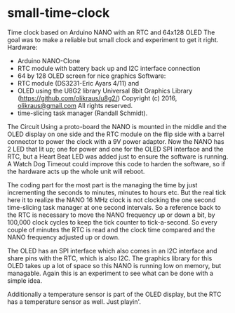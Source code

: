 # small-time-clock
Time clock based on Arduino NANO with an RTC and 64x128 OLED
The goal was to make a reliable but small clock and experiment to get it right.
Hardware: 
* Arduino NANO-Clone
* RTC module with battery back up and I2C interface connection
* 64 by 128 OLED screen for nice graphics
Software:
* RTC module (DS3231-Eric Ayars 4/11) and 
* OLED using the U8G2 library Universal 8bit Graphics Library (https://github.com/olikraus/u8g2/)
  Copyright (c) 2016, olikraus@gmail.com   All rights reserved.
* time-slicing task manager (Randall Schmidt).

The Circuit
Using a proto-board the NANO is mounted in the middle and the OLED display on one side and the
RTC module on the flip side with a barrel connector to power the clock with a 9V power adaptor.
Now the NANO has 2 LED that lit up; one for power and one for the OLED SPI interface and the RTC,
but a Heart Beat LED was added just to ensure the software is running. A Watch Dog Timeout could improve this code
to harden the software, so if the hardware acts up the whole unit will reboot.

The coding part for the most part is the managing the time by just incrementing the seconds to minutes, minutes to hours
etc. But the real tick here it to realize the NANO 16 MHz clock is not clocking the one second time-slicing task manager
at one second intervals. So a reference back to the RTC is necessary to move the NANO frequency up or down a bit, by 100,000 clock
cycles to keep the tick counter to tick-a-second. So every couple of minutes the RTC is read and the clock time compared and the
NANO frequency adjusted up or down.

The OLED has an SPI interface which also comes in an I2C interface and share pins with the RTC, which is also I2C. The graphics library
for this OLED takes up a lot of space so this NANO is running low on memory, but managable. Again this is an experiment to see
what can be done with a simple idea.

Additionally a temperature sensor is part of the OLED display, but the RTC has a temperature sensor as well. Just playin'.
